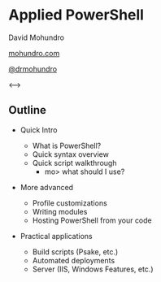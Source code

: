 # Applied PowerShell

David Mohundro

[mohundro.com](http://mohundro.com)

[@drmohundro](http://twitter.com/drmohundro)

<-->

## Outline

* Quick Intro
  * What is PowerShell?
  * Quick syntax overview
  * Quick script walkthrough
    * mo> what should I use?

* More advanced
  * Profile customizations
  * Writing modules
  * Hosting PowerShell from your code

* Practical applications
  * Build scripts (Psake, etc.)
  * Automated deployments
  * Server (IIS, Windows Features, etc.)
